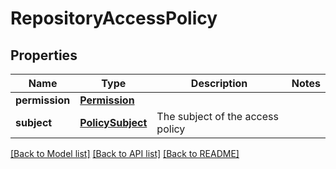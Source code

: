 # RepositoryAccessPolicy

## Properties
Name | Type | Description | Notes
------------ | ------------- | ------------- | -------------
**permission** | [**Permission**](Permission.md) |  | 
**subject** | [**PolicySubject**](PolicySubject.md) | The subject of the access policy | 

[[Back to Model list]](../README.md#documentation-for-models) [[Back to API list]](../README.md#documentation-for-api-endpoints) [[Back to README]](../README.md)


